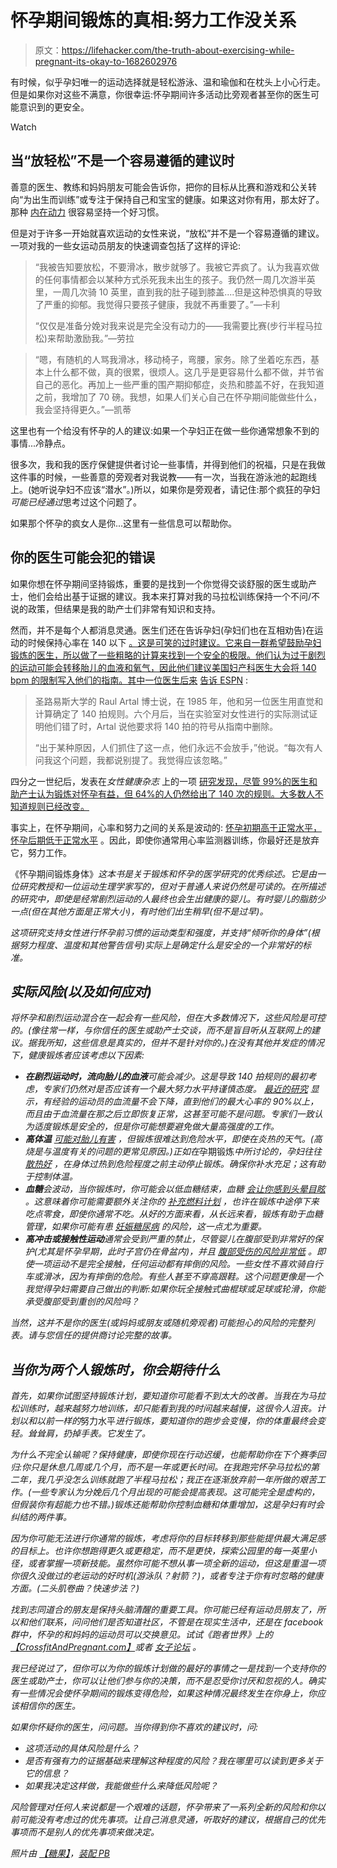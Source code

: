 # 怀孕期间锻炼的真相:努力工作没关系

> 原文：<https://lifehacker.com/the-truth-about-exercising-while-pregnant-its-okay-to-1682602976>

有时候，似乎孕妇唯一的运动选择就是轻松游泳、温和瑜伽和在枕头上小心行走。但是如果你对这些不满意，你很幸运:怀孕期间许多活动比旁观者甚至你的医生可能意识到的更安全。

Watch

## 当“放轻松”不是一个容易遵循的建议时

善意的医生、教练和妈妈朋友可能会告诉你，把你的目标从比赛和游戏和公关转向“为出生而训练”或专注于保持自己和宝宝的健康。如果这对你有用，那太好了。那种 [内在动力](http://psychology.about.com/od/motivation/f/intrinsic-motivation.htm) 很容易坚持一个好习惯。

但是对于许多一开始就喜欢运动的女性来说，“放松”并不是一个容易遵循的建议。一项对我的一些女运动员朋友的快速调查包括了这样的评论:

> “我被告知要放松，不要滑冰，散步就够了。我被它弄疯了。认为我喜欢做的任何事情都会以某种方式杀死我未出生的孩子。我仍然一周几次游半英里，一周几次骑 10 英里，直到我的肚子碰到膝盖....但是这种恐惧真的导致了严重的抑郁。我觉得只要孩子健康，我就不再重要了。”—卡利
> 
> “仅仅是准备分娩对我来说是完全没有动力的——我需要比赛(步行半程马拉松)来帮助激励我。”—劳拉

> “嗯，有随机的人骂我滑冰，移动椅子，弯腰，家务。除了坐着吃东西，基本上什么都不做，真的很累，很烦人。这几乎是更容易什么都不做，并节省自己的恶化。再加上一些严重的围产期抑郁症，炎热和膝盖不好，在我知道之前，我增加了 70 磅。我想，如果人们关心自己在怀孕期间能做些什么，我会坚持得更久。”—凯蒂

这里也有一个给没有怀孕的人的建议:如果一个孕妇正在做一些你通常想象不到的事情...冷静点。

很多次，我和我的医疗保健提供者讨论一些事情，并得到他们的祝福，只是在我做这件事的时候，一些善意的旁观者对我说教——有一次，当我在游泳池的起跑线上。(她听说孕妇不应该“潜水”。)所以，如果你是旁观者，请记住:那个疯狂的孕妇*可能已经通过*思考过这个问题了。

如果那个怀孕的疯女人是你...这里有一些信息可以帮助你。

## 你的医生可能会犯的错误

如果你想在怀孕期间坚持锻炼，重要的是找到一个你觉得交谈舒服的医生或助产士，他们会给出基于证据的建议。我本来打算对我的马拉松训练保持一个不问/不说的政策，但结果是我的助产士们非常有知识和支持。

然而，并不是每个人都消息灵通。医生们还在告诉孕妇(孕妇们也在互相劝告)在运动的时候保持心率在 140 以下 [。这是可笑的过时建议。它来自一群希望鼓励孕妇锻炼的医生，所以做了一些粗略的计算来找到一个安全的极限。他们认为过于剧烈的运动可能会转移胎儿的血液和氧气，因此他们建议美国妇产科医生大会将 140 bpm 的限制写入他们的指南。其中一位医生后来](http://boards.weddingbee.com/topic/exercising-while-pregnant-140-heart-rate/) [告诉 ESPN](http://sports.espn.go.com/espn/otl/news/story?id=4693739) :

> 圣路易斯大学的 Raul Artal 博士说，在 1985 年，他和另一位医生用直觉和计算确定了 140 拍规则。六个月后，当在实验室对女性进行的实际测试证明他们错了时，Artal 说他要求将 140 拍的符号从指南中删除。
> 
> “出于某种原因，人们抓住了这一点，他们永远不会放手，”他说。“每次有人问我这个问题，我都说别提了。我觉得应该忽略。”

四分之一世纪后，发表在*女性健康杂志* 上的一项 [研究发现，尽管 99%的医生和助产士认为锻炼对怀孕有益，但 64%的人仍然给出了 140 次的规则。大多数人不知道规则已经改变。](http://online.liebertpub.com/doi/abs/10.1089/jwh.2008.1295)

事实上，在怀孕期间，心率和努力之间的关系是波动的: [怀孕初期高于正常水平，怀孕后期低于正常水平](http://www.merckmanuals.com/home/womens_health_issues/normal_pregnancy/physical_changes_during_pregnancy.html) 。因此，即使你通常用心率监测器训练，你最好还是放弃它，努力工作。

《怀孕期间锻炼身体》[](http://www.amazon.com/Exercising-Through-Your-Pregnancy-Catherine-ebook/dp/B008WNSPDG?asc_campaign=InlineText&asc_refurl=https://lifehacker.com/the-truth-about-exercising-while-pregnant-its-okay-to-1682602976&asc_source=&tag=kinjalifehackerlink-20)*这本书是关于锻炼和怀孕的医学研究的优秀综述。它是由一位研究教授和一位运动生理学家写的，但对于普通人来说仍然是可读的。在所描述的研究中，即使是经常剧烈运动的人最终也会生出健康的婴儿。有时婴儿的脂肪少一点(但在其他方面是正常大小)，有时他们出生稍早(但不是过早)。*

*这项研究支持女性进行怀孕前习惯的运动类型和强度，并支持“倾听你的身体”(根据努力程度、温度和其他警告信号)实际上是确定什么是安全的一个非常好的标准。*

## *实际风险(以及如何应对)*

*将怀孕和剧烈运动混合在一起会有一些风险，但在大多数情况下，这些风险是可控的。(像往常一样，与你信任的医生或助产士交谈，而不是盲目听从互联网上的建议。据我所知，这些信息是真实的，但并不是针对你的。)在没有其他并发症的情况下，健康锻炼者应该考虑以下因素:*

*   ***在剧烈运动时，流向胎儿的血液**可能会减少。这是导致 140 拍规则的最初考虑，专家们仍然对是否应该有一个最大努力水平持谨慎态度。 [最近的研究](http://www.runnersworld.com/health/exercise-when-pregnant-how-hard) 显示，有经验的运动员的血流量不会下降，直到他们的最大心率的 90%以上，而且由于血流量在那之后立即恢复正常，这甚至可能不是问题。专家们一致认为适度锻炼是安全的，但是你可能想要避免做大量高强度的工作。*
*   ***高体温** [可能对胎儿有害](http://fetal-exposure.org/hyperthermia/) ，但锻炼很难达到危险水平，即使在炎热的天气。(高烧是与温度有关的问题的更常见原因。)正如在*孕期锻炼*中所讨论的，孕妇往往 [散热好](https://www.goodreads.com/work/quotes/377767-exercising-through-your-pregnancy) ，在身体过热到危险程度之前主动停止锻炼。确保你补水充足；这有助于控制体温。*
*   ***血糖**会波动，当你锻炼时，你可能会以低血糖结束，血糖 [会让你感到头晕目眩](http://www.webmd.com/diabetes/features/hypoglycemia-how-low-can-you-go) 。这意味着你可能需要额外关注你的 [补充燃料计划](http://www.runnersworld.com/nutrition-for-runners/how-to-fuel-for-your-first-marathon) ，也许在锻炼中途停下来吃点零食，即使你通常不吃。从好的方面来看，从长远来看，锻炼有助于血糖管理，如果你可能有患 [妊娠糖尿病](http://www.diabetesincontrol.com/articles/64-/14343-exercise-benefits-for-gestational-diabetes) 的风险，这一点尤为重要。*
*   ***高冲击或接触性运动**通常会受到严重的禁止，尽管婴儿在腹部受到非常好的保护(尤其是怀孕早期，此时子宫仍在骨盆内)，并且 [腹部受伤的风险非常低](http://www.jsams.org/article/S1440-2440(02)80297-3/abstract) 。即使一项运动不是完全接触，任何运动都有摔倒的风险。一些女性不喜欢骑自行车或滑冰，因为有摔倒的危险。有些人甚至不穿高跟鞋。这个问题更像是一个我觉得孕妇需要自己做出的判断:如果你玩全接触式曲棍球或足球或轮滑，你能承受腹部受到重创的风险吗？*

*当然，这并不是你的医生(或妈妈或朋友或随机旁观者)可能担心的风险的完整列表。请与您信任的提供商讨论完整的故事。*

## *当你为两个人锻炼时，你会期待什么*

*首先，如果你试图坚持锻炼计划，要知道你可能看不到太大的改善。当我在为马拉松训练时，越来越努力地训练，却只能看到我的时间越来越慢，这很令人沮丧。计划以和以前一样的*努力水平*进行锻炼，要知道你的跑步会变慢，你的体重最终会变轻。耸耸肩，扔掉手表。它发生了。*

*为什么不完全认输呢？保持健康，即使你现在行动迟缓，也能帮助你在下个赛季回归:你只是休息几周或几个月，而不是一年或更长时间。在我跑完怀孕马拉松的第二年，我几乎没怎么训练就跑了半程马拉松；我正在逐渐放弃前一年所做的艰苦工作。(一些专家认为分娩后几个月出现的可能会提高表现。这可能完全是虚构的，但假装你有超能力也不错。)锻炼还能帮助你控制血糖和体重增加，这是孕妇有时会纠结的两件事。*

*因为你可能无法进行你通常的锻炼，考虑将你的目标转移到那些能提供最大满足感的目标上。也许你想跑得更久或更稳定，而不是更快，探索公园里的每一英里小径，或者掌握一项新技能。虽然你可能不想从事一项全新的运动，但这是重温一项你很久没做过的老运动的好时机(游泳队？射箭？)，或者专注于你有时忽略的健康方面。(二头肌卷曲？快速步法？)*

*找到志同道合的朋友是保持头脑清醒的重要工具。你可能已经有运动员朋友了，所以和他们联系，问问他们是否知道社区，不管是在现实生活中，还是在 facebook 群中，怀孕的和妈妈的运动员可以交换意见。试试《跑者世界》上的[【CrossfitAndPregnant.com】](http://crossfitandpregnant.com/)或者 [女子论坛](http://community.runnersworld.com/forum/womens-running) 。*

*我已经说过了，但你可以为你的锻炼计划做的最好的事情之一是找到一个支持你的医生或助产士，你可以让他们参与你的决策，而不是忍受你讨厌和忽视的人。确实有一些情况会使怀孕期间的锻炼变得危险，如果这种情况最终发生在你身上，你应该相信你的医生。*

*如果你怀疑你的医生，问问题。当你得到你不喜欢的建议时，问:*

*   *这项活动的具体风险是什么？*
*   *是否有强有力的证据基础来理解这种程度的风险？我在哪里可以读到更多关于它的信息？*
*   *如果我决定这样做，我能做些什么来降低风险呢？*

*风险管理对任何人来说都是一个艰难的话题，怀孕带来了一系列全新的风险和你以前可能没有考虑过的优先事项。让自己消息灵通，听取好的建议，根据自己的优先事项而不是别人的优先事项来做决定。*

**照片由* [*【糖果】*](https://www.flickr.com/photos/justbecause/323286272)*，*[*装配 PB*](https://www.flickr.com/photos/montseprats/4925358935)*